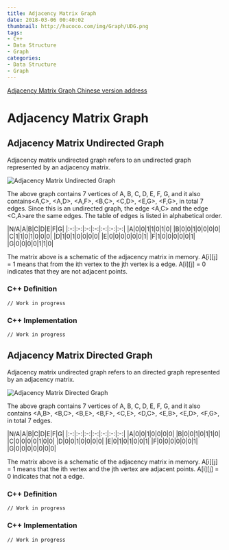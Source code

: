```yaml
---
title: Adjacency Matrix Graph
date: 2018-03-06 00:40:02
thumbnail: http://hucoco.com/img/Graph/UDG.png
tags: 
- C++
- Data Structure
- Graph
categories:
- Data Structure
- Graph
---
```


[Adjacency Matrix Graph Chinese version address](http://hucoco.coding.me/2016/11/16/Graph/GraphByMatrix/)

# Adjacency Matrix Graph

## Adjacency Matrix Undirected Graph

Adjacency matrix undirected graph refers to an undirected graph represented by an adjacency matrix.

![Adjacency Matrix Undirected Graph](http://hucoco.com/img/Graph/UDG.png)

The above graph contains 7 vertices of A, B, C, D, E, F, G, and it also contains<A,C>, <A,D>, <A,F>, <B,C>, <C,D>, <E,G>, <F,G>, in total 7 edges. Since this is an undirected graph, the edge <A,C> and the edge <C,A>are the same edges. The table of edges is listed in alphabetical order.

<!--more-->

|N/A|A|B|C|D|E|F|G|
|:-:|:-:|:-:|:-:|:-:|:-:|:-:|
|A|0|0|1|1|0|1|0|
|B|0|0|1|0|0|0|0|
|C|1|1|0|1|0|0|0|
|D|1|0|1|0|0|0|0|
|E|0|0|0|0|0|0|1|
|F|1|0|0|0|0|0|1|
|G|0|0|0|0|1|1|0|

The matrix above is a schematic of the adjacency matrix in memory. A[i][j] = 1 means that from the ith vertex to the jth vertex is a edge. A[i][j] = 0 indicates that they are not adjacent points.

### C++ Definition

```
// Work in progress
```

### C++ Implementation

```
// Work in progress
```

## Adjacency Matrix Directed Graph

Adjacency matrix undirected graph refers to an directed graph represented by an adjacency matrix.

![Adjacency Matrix Directed Graph](http://hucoco.com/img/Graph/DG.png)

The above graph contains 7 vertices of A, B, C, D, E, F, G, and it also contains <A,B>, <B,C>, <B,E>, <B,F>, <C,E>, <D,C>, <E,B>, <E,D>, <F,G>, in total 7 edges.

|N/A|A|B|C|D|E|F|G|
|:-:|:-:|:-:|:-:|:-:|:-:|:-:|
|A|0|0|1|0|0|0|0|
|B|0|0|1|0|1|1|0|
|C|0|0|0|0|1|0|0|
|D|0|0|1|0|0|0|0|
|E|0|1|0|1|0|0|1|
|F|0|0|0|0|0|0|1|
|G|0|0|0|0|0|0|0|

The matrix above is a schematic of the adjacency matrix in memory. A[i][j] = 1 means that the ith vertex and the jth vertex are adjacent points. A[i][j] = 0 indicates that not a edge.

### C++ Definition

```
// Work in progress
```

### C++ Implementation

```
// Work in progress
```